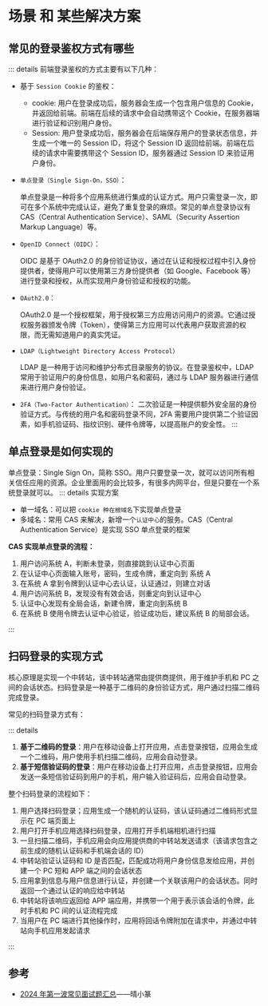 # 场景 和 某些解决方案

## 常见的登录鉴权方式有哪些

::: details
前端登录鉴权的方式主要有以下几种：

- 基于 `Session Cookie` 的鉴权：

  - cookie: 用户在登录成功后，服务器会生成一个包含用户信息的 Cookie，并返回给前端。前端在后续的请求中会自动携带这个 Cookie，在服务器端进行验证和识别用户身份。
  - Session: 用户登录成功后，服务器会在后端保存用户的登录状态信息，并生成一个唯一的 Session ID，将这个 Session ID 返回给前端。前端在后续的请求中需要携带这个 Session ID，服务器通过 Session ID 来验证用户身份。

- `单点登录（Single Sign-On，SSO）`：

  单点登录是一种将多个应用系统进行集成的认证方式。用户只需登录一次，即可在多个系统中完成认证，避免了重复登录的麻烦。常见的单点登录协议有 CAS（Central Authentication Service）、SAML（Security Assertion Markup Language）等。

- `OpenID Connect（OIDC）`：

  OIDC 是基于 OAuth2.0 的身份验证协议，通过在认证和授权过程中引入身份提供者，使得用户可以使用第三方身份提供者（如 Google、Facebook 等）进行登录和授权，从而实现用户身份验证和授权的功能。

- `OAuth2.0`：

  OAuth2.0 是一个授权框架，用于授权第三方应用访问用户的资源。它通过授权服务器颁发令牌（Token），使得第三方应用可以代表用户获取资源的权限，而无需知道用户的真实凭证。

- `LDAP（Lightweight Directory Access Protocol）`

  LDAP 是一种用于访问和维护分布式目录服务的协议。在登录鉴权中，LDAP 常用于验证用户的身份信息，如用户名和密码，通过与 LDAP 服务器进行通信来进行用户身份验证。

- `2FA（Two-Factor Authentication）`：
  二次验证是一种提供额外安全层的身份验证方式。与传统的用户名和密码登录不同，2FA 需要用户提供第二个验证因素，如手机验证码、指纹识别、硬件令牌等，以提高账户的安全性。
  :::

## 单点登录是如何实现的

单点登录：Single Sign On，简称 SSO。用户只要登录一次，就可以访问所有相关信任应用的资源。企业里面用的会比较多，有很多内网平台，但是只要在一个系统登录就可以。
::: details 实现方案

- 单一域名：可以把 `cookie 种在根域名`下实现单点登录
- 多域名：常用 CAS 来解决，新增一个`认证中心`的服务。CAS（Central Authentication Service）是实现 SSO 单点登录的框架

**CAS 实现单点登录的流程：**

1. 用户访问系统 A，判断未登录，则直接跳到认证中心页面
2. 在认证中心页面输入账号，密码，生成令牌，重定向到 系统 A
3. 在系统 A 拿到令牌到认证中心去认证，认证通过，则建立对话
4. 用户访问系统 B，发现没有有效会话，则重定向到认证中心
5. 认证中心发现有全局会话，新建令牌，重定向到系统 B
6. 在系统 B 使用令牌去认证中心验证，验证成功后，建议系统 B 的局部会话。

:::

## 扫码登录的实现方式

核心原理是实现一个中转站，该中转站通常由提供商提供，用于维护手机和 PC 之间的会话状态。扫码登录是一种基于二维码的身份验证方式，用户通过扫描二维码完成登录。

常见的扫码登录方式有：

::: details

1. **基于二维码的登录**：用户在移动设备上打开应用，点击登录按钮，应用会生成一个二维码，用户使用手机扫描二维码，应用会自动登录。
2. **基于短信验证码的登录**：用户在移动设备上打开应用，点击登录按钮，应用会发送一条短信验证码到用户的手机，用户输入验证码后，应用会自动登录。

整个扫码登录的流程如下：

1. 用户选择扫码登录；应用生成一个随机的认证码，该认证码通过二维码形式显示在 PC 端页面上
2. 用户打开手机应用选择扫码登录，应用打开手机端相机进行扫描
3. 一旦扫描二维码，手机应用会向应用提供商的中转站发送请求（该请求包含之前生成的随机认证码和手机端会话的 ID）
4. 中转站验证认证码和 ID 是否匹配，匹配成功将用户身份信息发给应用，并创建一个 PC 短和 APP 端之间的会话状态
5. 应用拿到信息与用户信息进行认证，并创建一个关联该用户的会话状态。同时返回一个通过认证的响应给中转站
6. 中转站将该响应返回给 APP 端应用，并携带一个用于表示该会话的令牌，此时手机和 PC 间的认证流程完成
7. 当用户在 PC 端进行其他操作时，应用将回话令牌附加在请求中，并通过中转站向手机应用发起请求

:::

## 参考

- [2024 年第一波常见面试题汇总](https://juejin.cn/post/7319311129867010111)——晴小篆
